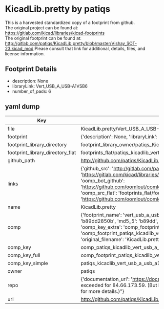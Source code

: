 # KicadLib.pretty by patiqs  
This is a harvested standardized copy of a footprint from github.  
The original project can be found at:  
https://gitlab.com/kicad/libraries/kicad-footprints  
The original footprint can be found at:
http://gitlab.com/patiqs/KicadLib.pretty/blob/master/Vishay_SOT-23.kicad_mod
Please consult that link for additional, details, files, and license information.  
## Footprint Details
* description: None  
* libraryLink: Vert_USB_A_USB-A1VSB6  
* number_of_pads: 6  
## yaml dump  
| Key | Value |  
| --- | --- |  
| file | KicadLib.pretty/Vert_USB_A_USB-A1VSB6.kicad_mod |  
| footprint | {'description': None, 'libraryLink': 'Vert_USB_A_USB-A1VSB6', 'number_of_pads': 6} |  
| footprint_library_directory | footprint_library_owner/patiqs_KicadLib.pretty |  
| footprint_library_directory_flat | footprints_flat/patiqs_kicadlib_vert_usb_a_usb_a1vsb6/working |  
| github_path | http://github.com/patiqs/KicadLib.pretty/blob/master/Vert_USB_A_USB-A1VSB6.kicad_mod |  
| links | {'github_src': 'http://gitlab.com/patiqs/KicadLib.pretty/blob/master/Vishay_SOT-23.kicad_mod', 'github_src_repo': 'https://gitlab.com/kicad/libraries/kicad-footprints', 'oomp_bot': 'footprints/patiqs_kicadlib_vert_usb_a_usb_a1vsb6/working', 'oomp_bot_github': 'https://github.com/oomlout/oomlout_oomp_footprint_bot/tree/main/footprints/patiqs_kicadlib_vert_usb_a_usb_a1vsb6/working', 'oomp_src_flat': 'footprints_flat/footprints_flat/patiqs_kicadlib_vert_usb_a_usb_a1vsb6/working', 'oomp_src_flat_github': 'https://github.com/oomlout/oomlout_oomp_footprint_src/tree/main/footprints_flat/patiqs_kicadlib_vert_usb_a_usb_a1vsb6/working'} |  
| name | KicadLib.pretty |  
| oomp | {'footprint_name': 'vert_usb_a_usb_a1vsb6', 'library_name': 'kicadlib', 'md5': 'b89dd2850b0a85463e63431cac1e05b3', 'md5_10': 'b89dd2850b', 'md5_5': 'b89dd', 'md5_6': 'b89dd2', 'oomp_key': 'oomp_patiqs_kicadlib_vert_usb_a_usb_a1vsb6', 'oomp_key_extra': 'oomp_footprint_patiqs_kicadlib_vert_usb_a_usb_a1vsb6', 'oomp_key_full': 'oomp_footprint_patiqs_kicadlib_vert_usb_a_usb_a1vsb6_b89dd2', 'oomp_key_simple': 'patiqs_kicadlib_vert_usb_a_usb_a1vsb6', 'original_filename': 'KicadLib.pretty/Vert_USB_A_USB-A1VSB6.kicad_mod', 'owner_name': 'patiqs'} |  
| oomp_key | oomp_patiqs_kicadlib_vert_usb_a_usb_a1vsb6 |  
| oomp_key_full | oomp_footprint_patiqs_kicadlib_vert_usb_a_usb_a1vsb6 |  
| oomp_key_simple | patiqs_kicadlib_vert_usb_a_usb_a1vsb6 |  
| owner | patiqs |  
| repo | {'documentation_url': 'https://docs.github.com/rest/overview/resources-in-the-rest-api#rate-limiting', 'message': "API rate limit exceeded for 84.66.173.59. (But here's the good news: Authenticated requests get a higher rate limit. Check out the documentation for more details.)"} |  
| url | http://github.com/patiqs/KicadLib.pretty |  

